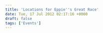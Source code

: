 ```yaml
---
title: 'Locations for Eppie''s Great Race'
date: Tue, 17 Jul 2012 02:17:16 +0000
draft: false
tags: ['Events']
---
```


